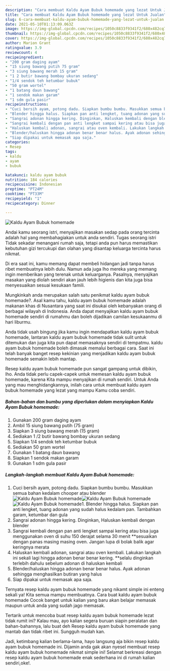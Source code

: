 ```yaml
---
description: "Cara membuat Kaldu Ayam Bubuk homemade yang lezat Untuk Jualan"
title: "Cara membuat Kaldu Ayam Bubuk homemade yang lezat Untuk Jualan"
slug: 6-cara-membuat-kaldu-ayam-bubuk-homemade-yang-lezat-untuk-jualan
date: 2021-05-10T01:13:09.063Z
image: https://img-global.cpcdn.com/recipes/1050c8833f9341f2/680x482cq70/kaldu-ayam-bubuk-homemade-foto-resep-utama.jpg
thumbnail: https://img-global.cpcdn.com/recipes/1050c8833f9341f2/680x482cq70/kaldu-ayam-bubuk-homemade-foto-resep-utama.jpg
cover: https://img-global.cpcdn.com/recipes/1050c8833f9341f2/680x482cq70/kaldu-ayam-bubuk-homemade-foto-resep-utama.jpg
author: Marion Grant
ratingvalue: 3.9
reviewcount: 4
recipeingredient:
- "200 gram daging ayam"
- "15 siung bawang putih 75 gram"
- "3 siung bawang merah 15 gram"
- "1 2 butir bawang bombay ukuran sedang"
- "1/4 sendok teh ketumbar bubuk"
- "50 gram wortel"
- "1 batang daun bawang"
- "1 sendok makan garam"
- "1 sdm gula pasir"
recipeinstructions:
- "Cuci bersih ayam, potong dadu. Siapkan bumbu bumbu. Masukkan semua bahan kedalam chooper atau blender"
- "Blender hingga halus. Siapkan pan anti lengket, tuang adonan yang sudah halus kedalam pan. Tambahkan garam, ketumbar dan gula"
- "Sangrai adonan hingga kering. Dinginkan, Haluskan kembali dengan blender"
- "Sangrai kembali dengan pan anti lengket sampai kering atau bisa juga menggunakan oven di suhu 150 derajat selama 30 menit **sesuaikan dengan panas masing masing oven. Jangan lupa di bolak balik agar keringnya merata"
- "Haluskan kembali adonan, sangrai atau oven kembali. Lakukan langkah ini sekali lagi hingga adonan benar benar kering. **selalu dinginkan terlebih dahulu sebelum adonan di haluskan kembali"
- "Blender/haluskan hingga adonan benar benar halus. Ayak adonan sehingga menghasilkan butiran yang halus"
- "Siap dipakai untuk memasak apa saja."
categories:
- Resep
tags:
- kaldu
- ayam
- bubuk

katakunci: kaldu ayam bubuk 
nutrition: 184 calories
recipecuisine: Indonesian
preptime: "PT24M"
cooktime: "PT33M"
recipeyield: "1"
recipecategory: Dinner

---
```



![Kaldu Ayam Bubuk homemade](https://img-global.cpcdn.com/recipes/1050c8833f9341f2/680x482cq70/kaldu-ayam-bubuk-homemade-foto-resep-utama.jpg)

Andai kamu seorang istri, menyajikan masakan sedap pada orang tercinta adalah hal yang membahagiakan untuk anda sendiri. Tugas seorang istri Tidak sekadar menangani rumah saja, tetapi anda pun harus memastikan kebutuhan gizi tercukupi dan olahan yang disantap keluarga tercinta harus nikmat.

Di era  saat ini, kamu memang dapat membeli hidangan jadi tanpa harus ribet membuatnya lebih dulu. Namun ada juga lho mereka yang memang ingin memberikan yang terenak untuk keluarganya. Pasalnya, menyajikan masakan yang diolah sendiri akan jauh lebih higienis dan kita juga bisa menyesuaikan sesuai kesukaan famili. 



Mungkinkah anda merupakan salah satu penikmat kaldu ayam bubuk homemade?. Asal kamu tahu, kaldu ayam bubuk homemade adalah makanan khas di Nusantara yang saat ini disukai oleh kebanyakan orang di berbagai wilayah di Indonesia. Anda dapat menyajikan kaldu ayam bubuk homemade sendiri di rumahmu dan boleh dijadikan camilan kesukaanmu di hari liburmu.

Anda tidak usah bingung jika kamu ingin mendapatkan kaldu ayam bubuk homemade, lantaran kaldu ayam bubuk homemade tidak sulit untuk ditemukan dan juga kita pun dapat memasaknya sendiri di tempatmu. kaldu ayam bubuk homemade boleh dimasak memalui berbagai cara. Saat ini telah banyak banget resep kekinian yang menjadikan kaldu ayam bubuk homemade semakin lebih mantap.

Resep kaldu ayam bubuk homemade pun sangat gampang untuk dibikin, lho. Anda tidak perlu capek-capek untuk memesan kaldu ayam bubuk homemade, karena Kita mampu menyajikan di rumah sendiri. Untuk Anda yang mau menghidangkannya, inilah cara untuk membuat kaldu ayam bubuk homemade yang lezat yang mampu Kamu coba sendiri.

<!--inarticleads1-->

##### Bahan-bahan dan bumbu yang diperlukan dalam menyiapkan Kaldu Ayam Bubuk homemade:

1. Gunakan 200 gram daging ayam
1. Ambil 15 siung bawang putih (75 gram)
1. Siapkan 3 siung bawang merah (15 gram)
1. Sediakan 1 /2 butir bawang bombay ukuran sedang
1. Siapkan 1/4 sendok teh ketumbar bubuk
1. Sediakan 50 gram wortel
1. Gunakan 1 batang daun bawang
1. Siapkan 1 sendok makan garam
1. Gunakan 1 sdm gula pasir




<!--inarticleads2-->

##### Langkah-langkah membuat Kaldu Ayam Bubuk homemade:

1. Cuci bersih ayam, potong dadu. Siapkan bumbu bumbu. Masukkan semua bahan kedalam chooper atau blender
<img src="https://img-global.cpcdn.com/steps/a3978085c3bd85f6/160x128cq70/kaldu-ayam-bubuk-homemade-langkah-memasak-1-foto.jpg" alt="Kaldu Ayam Bubuk homemade"><img src="https://img-global.cpcdn.com/steps/aab4a41732a14adc/160x128cq70/kaldu-ayam-bubuk-homemade-langkah-memasak-1-foto.jpg" alt="Kaldu Ayam Bubuk homemade"><img src="https://img-global.cpcdn.com/steps/1824934384c82e92/160x128cq70/kaldu-ayam-bubuk-homemade-langkah-memasak-1-foto.jpg" alt="Kaldu Ayam Bubuk homemade">1. Blender hingga halus. Siapkan pan anti lengket, tuang adonan yang sudah halus kedalam pan. Tambahkan garam, ketumbar dan gula
1. Sangrai adonan hingga kering. Dinginkan, Haluskan kembali dengan blender
1. Sangrai kembali dengan pan anti lengket sampai kering atau bisa juga menggunakan oven di suhu 150 derajat selama 30 menit **sesuaikan dengan panas masing masing oven. Jangan lupa di bolak balik agar keringnya merata
1. Haluskan kembali adonan, sangrai atau oven kembali. Lakukan langkah ini sekali lagi hingga adonan benar benar kering. **selalu dinginkan terlebih dahulu sebelum adonan di haluskan kembali
1. Blender/haluskan hingga adonan benar benar halus. Ayak adonan sehingga menghasilkan butiran yang halus
1. Siap dipakai untuk memasak apa saja.




Ternyata resep kaldu ayam bubuk homemade yang nikamt simple ini enteng sekali ya! Kita semua mampu membuatnya. Cara buat kaldu ayam bubuk homemade Cocok banget untuk kalian yang baru akan belajar memasak maupun untuk anda yang sudah jago memasak.

Tertarik untuk mencoba buat resep kaldu ayam bubuk homemade lezat tidak rumit ini? Kalau mau, ayo kalian segera buruan siapin peralatan dan bahan-bahannya, lalu buat deh Resep kaldu ayam bubuk homemade yang mantab dan tidak ribet ini. Sungguh mudah kan. 

Jadi, ketimbang kalian berlama-lama, hayo langsung aja bikin resep kaldu ayam bubuk homemade ini. Dijamin anda gak akan nyesel membuat resep kaldu ayam bubuk homemade nikmat simple ini! Selamat berkreasi dengan resep kaldu ayam bubuk homemade enak sederhana ini di rumah kalian sendiri,oke!.

